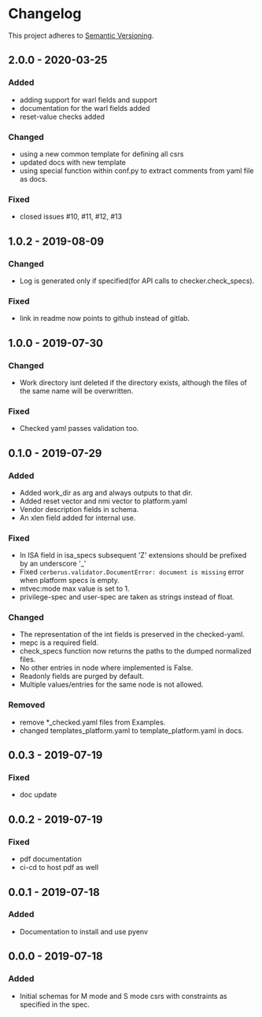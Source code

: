 # Changelog

This project adheres to [Semantic Versioning](https://semver.org/spec/v2.0.0.html).

## 2.0.0 - 2020-03-25
### Added
- adding support for warl fields and support
- documentation for the warl fields added
- reset-value checks added
### Changed
- using a new common template for defining all csrs
- updated docs with new template
- using special function within conf.py to extract comments from yaml file as docs.
### Fixed
- closed issues #10, #11, #12, #13

## 1.0.2 - 2019-08-09
### Changed
- Log is generated only if specified(for API calls to checker.check_specs).
### Fixed
- link in readme now points to github instead of gitlab.

## 1.0.0 - 2019-07-30
### Changed
- Work directory isnt deleted if the directory exists, although the files of the same name will be overwritten.
### Fixed
- Checked yaml passes validation too.

## 0.1.0 - 2019-07-29
### Added
- Added work_dir as arg and always outputs to that dir.
- Added reset vector and nmi vector to platform.yaml
- Vendor description fields in schema.
- An xlen field added for internal use.
### Fixed
- In ISA field in isa_specs subsequent 'Z' extensions should be prefixed by an underscore '_'
- Fixed `cerberus.validator.DocumentError: document is missing` error when platform specs is empty. 
- mtvec:mode max value is set to 1.
- privilege-spec and user-spec are taken as strings instead of float.
### Changed
- The representation of the int fields is preserved in the checked-yaml.
- mepc is a required field.
- check_specs function now returns the paths to the dumped normalized files.
- No other entries in node where implemented is False.
- Readonly fields are purged by default.
- Multiple values/entries for the same node is not allowed.
### Removed
- remove *_checked.yaml files from Examples.
- changed templates_platform.yaml to template_platform.yaml in docs.

## 0.0.3 - 2019-07-19
### Fixed
- doc update

## 0.0.2 - 2019-07-19
### Fixed
- pdf documentation
- ci-cd to host pdf as well

## 0.0.1 - 2019-07-18
### Added
- Documentation to install and use pyenv 

## 0.0.0 - 2019-07-18
### Added
- Initial schemas for M mode and S mode csrs with constraints as specified in the spec.
